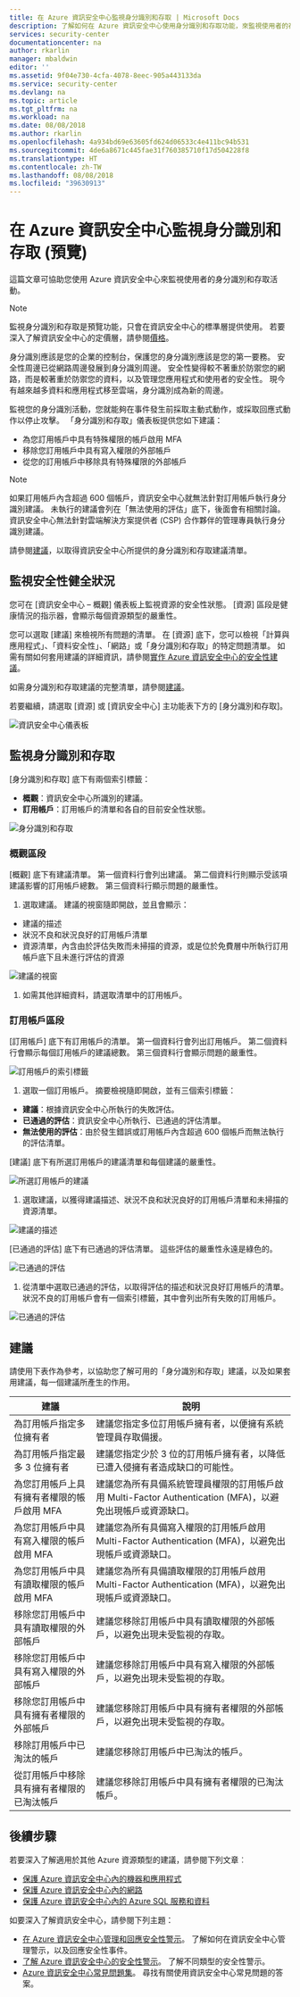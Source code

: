 ```yaml
---
title: 在 Azure 資訊安全中心監視身分識別和存取 | Microsoft Docs
description: 了解如何在 Azure 資訊安全中心使用身分識別和存取功能，來監視使用者的存取活動和身分識別相關問題。
services: security-center
documentationcenter: na
author: rkarlin
manager: mbaldwin
editor: ''
ms.assetid: 9f04e730-4cfa-4078-8eec-905a443133da
ms.service: security-center
ms.devlang: na
ms.topic: article
ms.tgt_pltfrm: na
ms.workload: na
ms.date: 08/08/2018
ms.author: rkarlin
ms.openlocfilehash: 4a934bd69e63605fd624d06533c4e411bc94b531
ms.sourcegitcommit: 4de6a8671c445fae31f760385710f17d504228f8
ms.translationtype: HT
ms.contentlocale: zh-TW
ms.lasthandoff: 08/08/2018
ms.locfileid: "39630913"
---
```

# <a name="monitor-identity-and-access-in-azure-security-center-preview"></a>在 Azure 資訊安全中心監視身分識別和存取 (預覽)
這篇文章可協助您使用 Azure 資訊安全中心來監視使用者的身分識別和存取活動。

> [!NOTE]
> 監視身分識別和存取是預覽功能，只會在資訊安全中心的標準層提供使用。 若要深入了解資訊安全中心的定價層，請參閱[價格](security-center-pricing.md)。
>
>

身分識別應該是您的企業的控制台，保護您的身分識別應該是您的第一要務。 安全性周邊已從網路周邊發展到身分識別周邊。 安全性變得較不著重於防禦您的網路，而是較著重於防禦您的資料，以及管理您應用程式和使用者的安全性。 現今有越來越多資料和應用程式移至雲端，身分識別成為新的周邊。

監視您的身分識別活動，您就能夠在事件發生前採取主動式動作，或採取回應式動作以停止攻擊。 「身分識別和存取」儀表板提供您如下建議：

- 為您訂用帳戶中具有特殊權限的帳戶啟用 MFA
- 移除您訂用帳戶中具有寫入權限的外部帳戶
- 從您的訂用帳戶中移除具有特殊權限的外部帳戶

> [!NOTE]
> 如果訂用帳戶內含超過 600 個帳戶，資訊安全中心就無法針對訂用帳戶執行身分識別建議。 未執行的建議會列在「無法使用的評估」底下，後面會有相關討論。
資訊安全中心無法針對雲端解決方案提供者 (CSP) 合作夥伴的管理專員執行身分識別建議。
>
>

請參閱[建議](security-center-identity-access.md#recommendations)，以取得資訊安全中心所提供的身分識別和存取建議清單。

## <a name="monitoring-security-health"></a>監視安全性健全狀況
您可在 [資訊安全中心 – 概觀] 儀表板上監視資源的安全性狀態。 [資源] 區段是健康情況的指示器，會顯示每個資源類型的嚴重性。

您可以選取 [建議] 來檢視所有問題的清單。 在 [資源] 底下，您可以檢視「計算與應用程式」、「資料安全性」、「網路」或「身分識別和存取」的特定問題清單。 如需有關如何套用建議的詳細資訊，請參閱[實作 Azure 資訊安全中心的安全性建議](security-center-recommendations.md)。

如需身分識別和存取建議的完整清單，請參閱[建議](security-center-identity-access.md#recommendations)。

若要繼續，請選取 [資源] 或 [資訊安全中心] 主功能表下方的 [身分識別和存取]。

![資訊安全中心儀表板][1]

## <a name="monitor-identity-and-access"></a>監視身分識別和存取
[身分識別和存取] 底下有兩個索引標籤：

- **概觀**：資訊安全中心所識別的建議。
- **訂用帳戶**：訂用帳戶的清單和各自的目前安全性狀態。

![身分識別和存取][2]

### <a name="overview-section"></a>概觀區段
[概觀] 底下有建議清單。 第一個資料行會列出建議。 第二個資料行則顯示受該項建議影響的訂用帳戶總數。 第三個資料行顯示問題的嚴重性。

1. 選取建議。 建議的視窗隨即開啟，並且會顯示：

  - 建議的描述
  - 狀況不良和狀況良好的訂用帳戶清單
  - 資源清單，內含由於評估失敗而未掃描的資源，或是位於免費層中所執行訂用帳戶底下且未進行評估的資源

  ![建議的視窗][3]

1. 如需其他詳細資料，請選取清單中的訂用帳戶。

### <a name="subscriptions-section"></a>訂用帳戶區段
[訂用帳戶] 底下有訂用帳戶的清單。 第一個資料行會列出訂用帳戶。 第二個資料行會顯示每個訂用帳戶的建議總數。 第三個資料行會顯示問題的嚴重性。

![訂用帳戶的索引標籤][4]

1.  選取一個訂用帳戶。 摘要檢視隨即開啟，並有三個索引標籤：

  - **建議**：根據資訊安全中心所執行的失敗評估。
  - **已通過的評估**：資訊安全中心所執行、已通過的評估清單。
  - **無法使用的評估**：由於發生錯誤或訂用帳戶內含超過 600 個帳戶而無法執行的評估清單。

  [建議] 底下有所選訂用帳戶的建議清單和每個建議的嚴重性。

  ![所選訂用帳戶的建議][5]

1. 選取建議，以獲得建議描述、狀況不良和狀況良好的訂用帳戶清單和未掃描的資源清單。

  ![建議的描述][6]

  [已通過的評估] 底下有已通過的評估清單。  這些評估的嚴重性永遠是綠色的。

  ![已通過的評估][7]

1. 從清單中選取已通過的評估，以取得評估的描述和狀況良好訂用帳戶的清單。 狀況不良的訂用帳戶會有一個索引標籤，其中會列出所有失敗的訂用帳戶。

  ![已通過的評估][8]

## <a name="recommendations"></a>建議
請使用下表作為參考，以協助您了解可用的「身分識別和存取」建議，以及如果套用建議，每一個建議所產生的作用。

| 建議 | 說明 |
| --- | --- |
| 為訂用帳戶指定多位擁有者 | 建議您指定多位訂用帳戶擁有者，以便擁有系統管理員存取備援。 |
| 為訂用帳戶指定最多 3 位擁有者 | 建議您指定少於 3 位的訂用帳戶擁有者，以降低已遭入侵擁有者造成缺口的可能性。 |
| 為您訂用帳戶上具有擁有者權限的帳戶啟用 MFA | 建議您為所有具備系統管理員權限的訂用帳戶啟用 Multi-Factor Authentication (MFA)，以避免出現帳戶或資源缺口。 |
| 為您訂用帳戶中具有寫入權限的帳戶啟用 MFA | 建議您為所有具備寫入權限的訂用帳戶啟用 Multi-Factor Authentication (MFA)，以避免出現帳戶或資源缺口。 |
| 為您訂用帳戶中具有讀取權限的帳戶啟用 MFA | 建議您為所有具備讀取權限的訂用帳戶啟用 Multi-Factor Authentication (MFA)，以避免出現帳戶或資源缺口。 |
| 移除您訂用帳戶中具有讀取權限的外部帳戶 | 建議您移除訂用帳戶中具有讀取權限的外部帳戶，以避免出現未受監視的存取。 |
| 移除您訂用帳戶中具有寫入權限的外部帳戶 | 建議您移除訂用帳戶中具有寫入權限的外部帳戶，以避免出現未受監視的存取。 |
| 移除您訂用帳戶中具有擁有者權限的外部帳戶 | 建議您移除訂用帳戶中具有擁有者權限的外部帳戶，以避免出現未受監視的存取。 |
| 移除訂用帳戶中已淘汰的帳戶 | 建議您移除訂用帳戶中已淘汰的帳戶。 |
| 從訂用帳戶中移除具有擁有者權限的已淘汰帳戶 | 建議您移除訂用帳戶中具有擁有者權限的已淘汰帳戶。 |

## <a name="next-steps"></a>後續步驟
若要深入了解適用於其他 Azure 資源類型的建議，請參閱下列文章︰

- [保護 Azure 資訊安全中心內的機器和應用程式](security-center-virtual-machine-recommendations.md)
- [保護 Azure 資訊安全中心內的網路](security-center-network-recommendations.md)
- [保護 Azure 資訊安全中心內的 Azure SQL 服務和資料](security-center-sql-service-recommendations.md)

如要深入了解資訊安全中心，請參閱下列主題：
* [在 Azure 資訊安全中心管理和回應安全性警示](https://docs.microsoft.com/azure/security-center/security-center-managing-and-responding-alerts)。 了解如何在資訊安全中心管理警示，以及回應安全性事件。
* [了解 Azure 資訊安全中心的安全性警示](https://docs.microsoft.com/azure/security-center/security-center-alerts-type)。 了解不同類型的安全性警示。
* [Azure 資訊安全中心常見問題集](security-center-faq.md)。 尋找有關使用資訊安全中心常見問題的答案。


<!--Image references-->
[1]: ./media/security-center-identity-access/overview.png
[2]: ./media/security-center-identity-access/identity-dashboard.png
[3]: ./media/security-center-identity-access/select-subscription.png
[4]: ./media/security-center-identity-access/subscriptions.png
[5]: ./media/security-center-identity-access/recommendations.png
[6]: ./media/security-center-identity-access/designate.png
[7]: ./media/security-center-identity-access/passed-assessments.png
[8]: ./media/security-center-identity-access/remove.png
